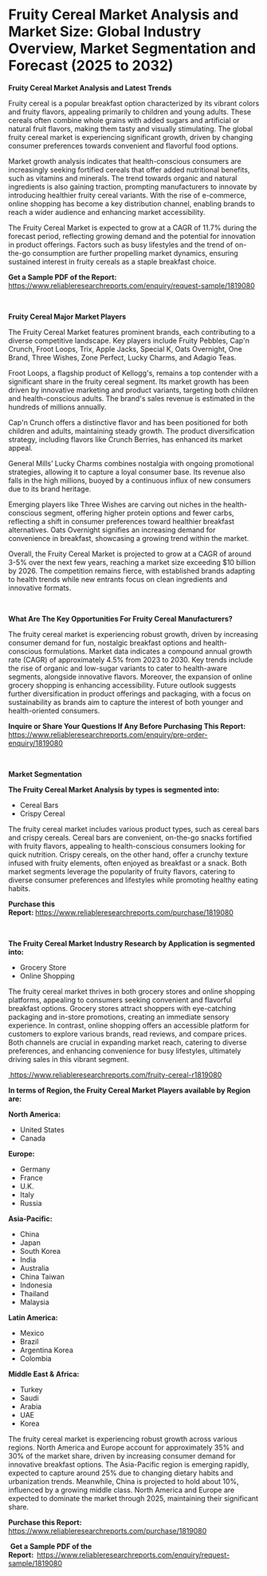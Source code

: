 <p><h1>Fruity Cereal Market Analysis and Market Size: Global Industry Overview, Market Segmentation and Forecast (2025 to 2032)</h1></p><p><strong>Fruity Cereal Market Analysis and Latest Trends</strong></p>
<p><p>Fruity cereal is a popular breakfast option characterized by its vibrant colors and fruity flavors, appealing primarily to children and young adults. These cereals often combine whole grains with added sugars and artificial or natural fruit flavors, making them tasty and visually stimulating. The global fruity cereal market is experiencing significant growth, driven by changing consumer preferences towards convenient and flavorful food options.</p><p>Market growth analysis indicates that health-conscious consumers are increasingly seeking fortified cereals that offer added nutritional benefits, such as vitamins and minerals. The trend towards organic and natural ingredients is also gaining traction, prompting manufacturers to innovate by introducing healthier fruity cereal variants. With the rise of e-commerce, online shopping has become a key distribution channel, enabling brands to reach a wider audience and enhancing market accessibility.</p><p>The Fruity Cereal Market is expected to grow at a CAGR of 11.7% during the forecast period, reflecting growing demand and the potential for innovation in product offerings. Factors such as busy lifestyles and the trend of on-the-go consumption are further propelling market dynamics, ensuring sustained interest in fruity cereals as a staple breakfast choice.</p></p>
<p><strong>Get a Sample PDF of the Report:&nbsp;</strong> <a href="https://www.reliableresearchreports.com/enquiry/request-sample/1819080?utm_campaign=3129&utm_medium=2&utm_source=Github&utm_content=ia&utm_term=16042025&utm_id=fruity-cereal">https://www.reliableresearchreports.com/enquiry/request-sample/1819080</a></p>
<p>&nbsp;</p>
<p><strong>Fruity Cereal Major Market Players</strong></p>
<p><p>The Fruity Cereal Market features prominent brands, each contributing to a diverse competitive landscape. Key players include Fruity Pebbles, Cap'n Crunch, Froot Loops, Trix, Apple Jacks, Special K, Oats Overnight, One Brand, Three Wishes, Zone Perfect, Lucky Charms, and Adagio Teas. </p><p>Froot Loops, a flagship product of Kellogg's, remains a top contender with a significant share in the fruity cereal segment. Its market growth has been driven by innovative marketing and product variants, targeting both children and health-conscious adults. The brand's sales revenue is estimated in the hundreds of millions annually.</p><p>Cap'n Crunch offers a distinctive flavor and has been positioned for both children and adults, maintaining steady growth. The product diversification strategy, including flavors like Crunch Berries, has enhanced its market appeal. </p><p>General Mills’ Lucky Charms combines nostalgia with ongoing promotional strategies, allowing it to capture a loyal consumer base. Its revenue also falls in the high millions, buoyed by a continuous influx of new consumers due to its brand heritage.</p><p>Emerging players like Three Wishes are carving out niches in the health-conscious segment, offering higher protein options and fewer carbs, reflecting a shift in consumer preferences toward healthier breakfast alternatives. Oats Overnight signifies an increasing demand for convenience in breakfast, showcasing a growing trend within the market.</p><p>Overall, the Fruity Cereal Market is projected to grow at a CAGR of around 3-5% over the next few years, reaching a market size exceeding $10 billion by 2026. The competition remains fierce, with established brands adapting to health trends while new entrants focus on clean ingredients and innovative formats.</p></p>
<p>&nbsp;</p>
<p><strong>What Are The Key Opportunities For Fruity Cereal Manufacturers?</strong></p>
<p><p>The fruity cereal market is experiencing robust growth, driven by increasing consumer demand for fun, nostalgic breakfast options and health-conscious formulations. Market data indicates a compound annual growth rate (CAGR) of approximately 4.5% from 2023 to 2030. Key trends include the rise of organic and low-sugar variants to cater to health-aware segments, alongside innovative flavors. Moreover, the expansion of online grocery shopping is enhancing accessibility. Future outlook suggests further diversification in product offerings and packaging, with a focus on sustainability as brands aim to capture the interest of both younger and health-oriented consumers.</p></p>
<p><strong>Inquire or Share Your Questions If Any Before Purchasing This Report:</strong> <a href="https://www.reliableresearchreports.com/enquiry/pre-order-enquiry/1819080?utm_campaign=3129&utm_medium=2&utm_source=Github&utm_content=ia&utm_term=16042025&utm_id=fruity-cereal">https://www.reliableresearchreports.com/enquiry/pre-order-enquiry/1819080</a></p>
<p>&nbsp;</p>
<p><strong>Market Segmentation</strong></p>
<p><strong>The Fruity Cereal Market Analysis by types is segmented into:</strong></p>
<p><ul><li>Cereal Bars</li><li>Crispy Cereal</li></ul></p>
<p><p>The fruity cereal market includes various product types, such as cereal bars and crispy cereals. Cereal bars are convenient, on-the-go snacks fortified with fruity flavors, appealing to health-conscious consumers looking for quick nutrition. Crispy cereals, on the other hand, offer a crunchy texture infused with fruity elements, often enjoyed as breakfast or a snack. Both market segments leverage the popularity of fruity flavors, catering to diverse consumer preferences and lifestyles while promoting healthy eating habits.</p></p>
<p><strong>Purchase this Report:&nbsp;</strong><a href="https://www.reliableresearchreports.com/purchase/1819080?utm_campaign=3129&utm_medium=2&utm_source=Github&utm_content=ia&utm_term=16042025&utm_id=fruity-cereal">https://www.reliableresearchreports.com/purchase/1819080</a></p>
<p>&nbsp;</p>
<p><strong>The Fruity Cereal Market Industry Research by Application is segmented into:</strong></p>
<p><ul><li>Grocery Store</li><li>Online Shopping</li></ul></p>
<p><p>The fruity cereal market thrives in both grocery stores and online shopping platforms, appealing to consumers seeking convenient and flavorful breakfast options. Grocery stores attract shoppers with eye-catching packaging and in-store promotions, creating an immediate sensory experience. In contrast, online shopping offers an accessible platform for customers to explore various brands, read reviews, and compare prices. Both channels are crucial in expanding market reach, catering to diverse preferences, and enhancing convenience for busy lifestyles, ultimately driving sales in this vibrant segment.</p></p>
<p><a href="https://www.reliableresearchreports.com/fruity-cereal-r1819080?utm_campaign=3129&utm_medium=2&utm_source=Github&utm_content=ia&utm_term=16042025&utm_id=fruity-cereal">&nbsp;https://www.reliableresearchreports.com/fruity-cereal-r1819080</a></p>
<p><strong>In terms of Region, the Fruity Cereal Market Players available by Region are:</strong></p>
<p>
    <p> <strong> North America: </strong>
        <ul>
            <li>United States</li>
            <li>Canada</li>
        </ul>
        </p> 
    <p> <strong> Europe: </strong>
        <ul>
            <li>Germany</li>
            <li>France</li>
            <li>U.K.</li>
            <li>Italy</li>
            <li>Russia</li>
        </ul>
        </p> 
    <p> <strong> Asia-Pacific: </strong>
        <ul>
            <li>China</li>
            <li>Japan</li>
            <li>South Korea</li>
            <li>India</li>
            <li>Australia</li>
            <li>China Taiwan</li>
            <li>Indonesia</li>
            <li>Thailand</li>
            <li>Malaysia</li>
        </ul>
        </p> 
    <p> <strong> Latin America: </strong>
        <ul>
            <li>Mexico</li>
            <li>Brazil</li>
            <li>Argentina Korea</li>
            <li>Colombia</li>
        </ul>
        </p> 
    <p> <strong> Middle East & Africa: </strong>
        <ul>
            <li>Turkey</li>
            <li>Saudi</li>
            <li>Arabia</li>
            <li>UAE</li>
            <li>Korea</li>
        </ul>
    </p>
    </p>
<p><p>The fruity cereal market is experiencing robust growth across various regions. North America and Europe account for approximately 35% and 30% of the market share, driven by increasing consumer demand for innovative breakfast options. The Asia-Pacific region is emerging rapidly, expected to capture around 25% due to changing dietary habits and urbanization trends. Meanwhile, China is projected to hold about 10%, influenced by a growing middle class. North America and Europe are expected to dominate the market through 2025, maintaining their significant share.</p></p>
<p><strong>Purchase this Report: </strong><a href="https://www.reliableresearchreports.com/purchase/1819080?utm_campaign=3129&utm_medium=2&utm_source=Github&utm_content=ia&utm_term=16042025&utm_id=fruity-cereal">https://www.reliableresearchreports.com/purchase/1819080</a></p>
<p>&nbsp;<strong>Get a Sample PDF of the Report:&nbsp;&nbsp;</strong><a href="https://www.reliableresearchreports.com/enquiry/request-sample/1819080?utm_campaign=3129&utm_medium=2&utm_source=Github&utm_content=ia&utm_term=16042025&utm_id=fruity-cereal">https://www.reliableresearchreports.com/enquiry/request-sample/1819080</a></p>
<p><strong></strong></p>
<p><p></p><p></p><p></p></p>